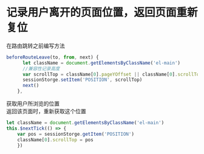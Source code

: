 # 记录用户离开的页面位置，返回页面重新复位

在路由跳转之前编写方法
```javascript
beforeRouteLeave(to, from, next) {
      let className = document.getElementsByClassName('el-main')
      //兼容性记录高度
      var scrollTop = className[0].pageYOffset || className[0].scrollTop || className[0].scrollTop
      sessionStorge.setItem('POSITION', scrollTop)
      next()
    },
```
获取用户所浏览的位置<br />返回该页面时，重新获取这个位置
```javascript
let className = document.getElementsByClassName('el-main')
this.$nextTick(() => {
    var pos = sessionStorge.getItem('POSITION')
    className[0].scrollTop = pos
    })
```


